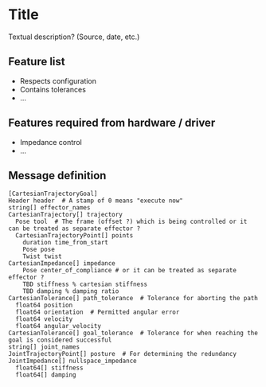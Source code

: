 # Title 
Textual description? (Source, date, etc.)

## Feature list
 * Respects configuration
 * Contains tolerances
 * ...

## Features required from hardware / driver
 * Impedance control
 * ...

## Message definition

```
[CartesianTrajectoryGoal]
Header header  # A stamp of 0 means "execute now"
string[] effector_names
CartesianTrajectory[] trajectory
  Pose tool  # The frame (offset ?) which is being controlled or it can be treated as separate effector ? 
  CartesianTrajectoryPoint[] points
    duration time_from_start
    Pose pose
    Twist twist
CartesianImpedance[] impedance
    Pose center_of_compliance # or it can be treated as separate effector ? 
    TBD stiffness % cartesian stiffness 
    TBD damping % damping ratio
CartesianTolerance[] path_tolerance  # Tolerance for aborting the path
  float64 position
  float64 orientation  # Permitted angular error
  float64 velocity
  float64 angular_velocity
CartesianTolerance[] goal_tolerance  # Tolerance for when reaching the goal is considered successful
string[] joint_names
JointTrajectoryPoint[] posture  # For determining the redundancy
JointImpedance[] nullspace_impedance
  float64[] stiffness
  float64[] damping
```
